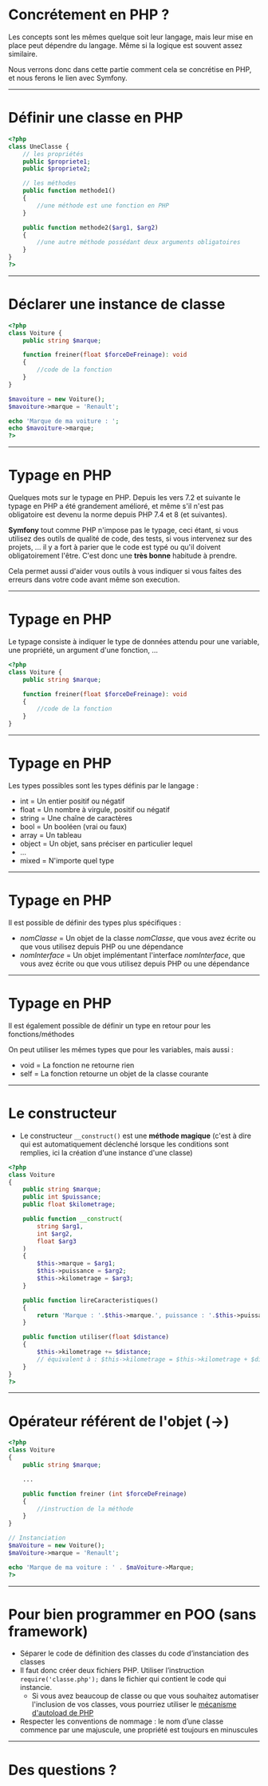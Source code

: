# Concrétement en PHP ?

Les concepts sont les mêmes quelque soit leur langage, mais leur mise en place peut dépendre du langage. Même si la logique est souvent assez similaire.

Nous verrons donc dans cette partie comment cela se concrétise en PHP, et nous ferons le lien avec Symfony.

---

# Définir une classe en PHP

```php [2,17|4-5|8-11|13-16]
<?php
class UneClasse {
    // les propriétés
    public $propriete1;
    public $propriete2;

    // les méthodes
    public function methode1() 
    {
        //une méthode est une fonction en PHP
    }

    public function methode2($arg1, $arg2) 
    {
        //une autre méthode possédant deux arguments obligatoires
    }
}
?>
```

---

# Déclarer une instance de classe

```php [2-9|3|5|11|12|14-15]
<?php
class Voiture {
    public string $marque;

    function freiner(float $forceDeFreinage): void 
    {
        //code de la fonction
    }
}

$mavoiture = new Voiture();
$mavoiture->marque = 'Renault';

echo 'Marque de ma voiture : ';
echo $mavoiture->marque;
?>
```

---

# Typage en PHP

Quelques mots sur le typage en PHP. Depuis les vers 7.2 et suivante le typage en PHP a été grandement amélioré, et même s'il n'est pas obligatoire est devenu la norme depuis PHP 7.4 et 8 (et suivantes).

**Symfony** tout comme PHP n'impose pas le typage, ceci étant, si vous utilisez des outils de qualité de code, des tests, si vous intervenez sur des projets, ... il y a fort à parier que le code est typé ou qu'il doivent obligatoirement l'être. C'est donc une **très bonne** habitude à prendre.

Cela permet aussi d'aider vous outils à vous indiquer si vous faites des erreurs dans votre code avant même son execution.

---

# Typage en PHP

Le typage consiste à indiquer le type de données attendu pour une variable, une propriété, un argument d'une fonction, ...

```php
<?php
class Voiture {
    public string $marque;

    function freiner(float $forceDeFreinage): void 
    {
        //code de la fonction
    }
}
```

---

# Typage en PHP

Les types possibles sont les types définis par le langage :

* int = Un entier positif ou négatif
* float = Un nombre à virgule, positif ou négatif
* string = Une chaîne de caractères
* bool = Un booléen (vrai ou faux)
* array = Un tableau
* object = Un objet, sans préciser en particulier lequel
* ...
* mixed = N'importe quel type

---

# Typage en PHP

Il est possible de définir des types plus spécifiques :

* _nomClasse_ = Un objet de la classe _nomClasse_, que vous avez écrite ou que vous utilisez depuis PHP ou une dépendance
* _nomInterface_ = Un objet implémentant l'interface _nomInterface_, que vous avez écrite ou que vous utilisez depuis PHP ou une dépendance

---

# Typage en PHP

Il est également possible de définir un type en retour pour les fonctions/méthodes

On peut utiliser les mêmes types que pour les variables, mais aussi :

* void = La fonction ne retourne rien
* self = La fonction retourne un objet de la classe courante

---

# Le constructeur

* Le constructeur `__construct()` est une **méthode magique** (c'est à dire qui est automatiquement déclenché lorsque les conditions sont remplies, ici la création d'une instance d'une classe)

```php [1-30|8-17]
<?php
class Voiture
{
    public string $marque;
    public int $puissance;
    public float $kilometrage;

    public function __construct(
        string $arg1,
        int $arg2,
        float $arg3
    ) 
    {
        $this->marque = $arg1;
        $this->puissance = $arg2;
        $this->kilometrage = $arg3;
    }

    public function lireCaracteristiques() 
    {
        return 'Marque : '.$this->marque.', puissance : '.$this->puissance.', kilométrage : '.$this->kilometrage;
    }

    public function utiliser(float $distance)
    {
        $this->kilometrage += $distance;
        // équivalent à : $this->kilometrage = $this->kilometrage + $distance;
    }
}
?>
```

---

# Opérateur référent de l'objet (->)

```php [1-19|16]
<?php
class Voiture 
{
    public string $marque;

    ...

    public function freiner (int $forceDeFreinage)
    {
        //instruction de la méthode
    }
}

// Instanciation
$maVoiture = new Voiture();
$maVoiture->marque = 'Renault';

echo 'Marque de ma voiture : ' . $maVoiture->Marque;
?>
```

---

# Pour bien programmer en POO (sans framework)

* Séparer le code de définition des classes du code d’instanciation des classes
* Il faut donc créer deux fichiers PHP. Utiliser l’instruction `require('classe.php');` dans le fichier qui contient le code qui instancie.
  * Si vous avez beaucoup de classe ou que vous souhaitez automatiser l'inclusion de vos classes, vous pourriez utiliser le [mécanisme d'autoload de PHP](https://www.php.net/manual/fr/language.oop5.autoload.php) 
* Respecter les conventions de nommage : le nom d’une classe commence par une majuscule, une propriété est toujours en minuscules

---

# Des questions ?